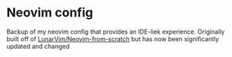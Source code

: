 # Neovim config
Backup of my neovim config that provides an IDE-liek experience.
Originally built off of [LunarVim/Neovim-from-scratch](https://github.com/LunarVim/Neovim-from-scratch) but has now been significantly updated and changed
